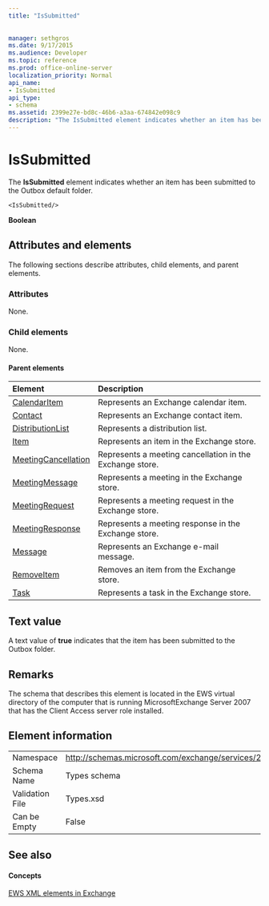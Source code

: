 ```yaml
---
title: "IsSubmitted"
 
 
manager: sethgros
ms.date: 9/17/2015
ms.audience: Developer
ms.topic: reference
ms.prod: office-online-server
localization_priority: Normal
api_name:
- IsSubmitted
api_type:
- schema
ms.assetid: 2399e27e-bd8c-46b6-a3aa-674842e098c9
description: "The IsSubmitted element indicates whether an item has been submitted to the Outbox default folder."
---
```


# IsSubmitted

The **IsSubmitted** element indicates whether an item has been submitted to the Outbox default folder. 
  
```
<IsSubmitted/>
```

 **Boolean**
## Attributes and elements

The following sections describe attributes, child elements, and parent elements.
  
### Attributes

None.
  
### Child elements

None.
  
#### Parent elements

|**Element**|**Description**|
|:-----|:-----|
|[CalendarItem](calendaritem.md) <br/> |Represents an Exchange calendar item.  <br/> |
|[Contact](contact.md) <br/> |Represents an Exchange contact item.  <br/> |
|[DistributionList](distributionlist.md) <br/> |Represents a distribution list.  <br/> |
|[Item](item.md) <br/> |Represents an item in the Exchange store.  <br/> |
|[MeetingCancellation](meetingcancellation.md) <br/> |Represents a meeting cancellation in the Exchange store.  <br/> |
|[MeetingMessage](meetingmessage.md) <br/> |Represents a meeting in the Exchange store.  <br/> |
|[MeetingRequest](meetingrequest.md) <br/> |Represents a meeting request in the Exchange store.  <br/> |
|[MeetingResponse](meetingresponse.md) <br/> |Represents a meeting response in the Exchange store.  <br/> |
|[Message](message-ex15websvcsotherref.md) <br/> |Represents an Exchange e-mail message.  <br/> |
|[RemoveItem](removeitem.md) <br/> |Removes an item from the Exchange store.  <br/> |
|[Task](task.md) <br/> |Represents a task in the Exchange store.  <br/> |
   
## Text value

A text value of **true** indicates that the item has been submitted to the Outbox folder. 
  
## Remarks

The schema that describes this element is located in the EWS virtual directory of the computer that is running MicrosoftExchange Server 2007 that has the Client Access server role installed.
  
## Element information

|||
|:-----|:-----|
|Namespace  <br/> |http://schemas.microsoft.com/exchange/services/2006/types  <br/> |
|Schema Name  <br/> |Types schema  <br/> |
|Validation File  <br/> |Types.xsd  <br/> |
|Can be Empty  <br/> |False  <br/> |
   
## See also

#### Concepts

[EWS XML elements in Exchange](ews-xml-elements-in-exchange.md)

